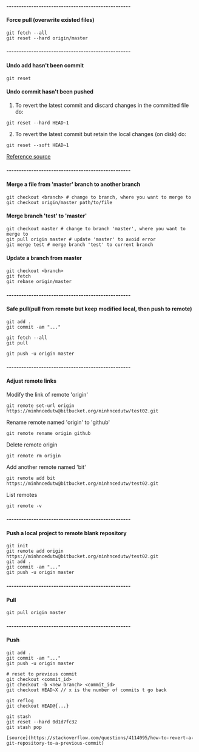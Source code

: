 
#### --------------------------------------------------
#### **Force** pull (overwrite existed files)
```commandline
git fetch --all
git reset --hard origin/master
```

#### --------------------------------------------------
#### **Undo** add hasn't been commit
```commandline
git reset
```

#### **Undo** commit hasn't been pushed
1. To revert the latest commit and discard changes in the committed file do:
```commandline
git reset --hard HEAD~1
```
2. To revert the latest commit but retain the local changes (on disk) do:
```commandline
git reset --soft HEAD~1
```

[Reference source](https://stackoverflow.com/questions/4114095/how-to-revert-a-git-repository-to-a-previous-commit)

#### --------------------------------------------------
#### Merge a file from 'master' branch to another branch
```commandline
git checkout <branch> # change to branch, where you want to merge to
git checkout origin/master path/to/file
```

#### Merge branch 'test' to 'master'
```commandline
git checkout master # change to branch 'master', where you want to merge to
git pull origin master # update 'master' to avoid error
git merge test # merge branch 'test' to current branch
```

#### Update a branch from master
```commandline
git checkout <branch>
git fetch
git rebase origin/master
```

#### --------------------------------------------------
#### Safe pull(pull from remote but keep modified local, then push to remote)
```commandline
git add .
git commit -am "..."

git fetch --all
git pull

git push -u origin master
```

#### --------------------------------------------------
#### Adjust remote links
Modify the link of remote 'origin'
```commandline
git remote set-url origin https://minhncedutw@bitbucket.org/minhncedutw/test02.git
```
Rename remote named 'origin' to 'github'
```commandline
git remote rename origin github
```
Delete remote origin
```commandline
git remote rm origin
```
Add another remote named 'bit'
```commandline
git remote add bit https://minhncedutw@bitbucket.org/minhncedutw/test02.git
```
List remotes
```commandline
git remote -v
```

#### --------------------------------------------------
#### Push a local project to remote blank repository
```commandline
git init
git remote add origin https://minhncedutw@bitbucket.org/minhncedutw/test02.git
git add .
git commit -am "..."
git push -u origin master
```

#### --------------------------------------------------
#### Pull
```commandline
git pull origin master
```

#### --------------------------------------------------
#### Push
```commandline
git add .
git commit -am "..."
git push -u origin master
```

```commandline
# reset to previous commit
git checkout <commit_id>
git checkout -b <new branch> <commit_id>
git checkout HEAD~X // x is the number of commits t go back

git reflog
git checkout HEAD@{...}

git stash
git reset --hard 0d1d7fc32
git stash pop

[source](https://stackoverflow.com/questions/4114095/how-to-revert-a-git-repository-to-a-previous-commit)
```

